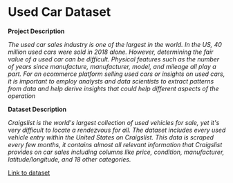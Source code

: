 # Used Car Dataset

**Project Description**

*The used car sales industry is one of the largest in the world. In the US,  40 million used cars were sold in 2018 alone. However, determining the fair value of a used car can be difficult. Physical features such as the number of years since manufacture, manufacturer, model, and mileage all play a part. For an ecommerce platform selling used cars or insights on used cars, it is important to employ analysts and data scientists to extract patterns from data and help derive insights that could help different aspects of the operation*

**Dataset Description**

*Craigslist is the world's largest collection of used vehicles for sale, yet it's very difficult to locate a rendezvous for all. The dataset includes every used vehicle entry within the United States on Craigslist. This data is scraped every few months, it contains almost all relevant information that Craigslist provides on car sales including columns like price, condition, manufacturer, latitude/longitude, and 18 other categories.*


[Link to dataset](https://www.kaggle.com/austinreese/craigslist-carstrucks-data)




